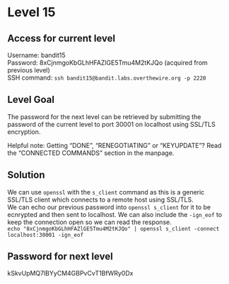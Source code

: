 # Level 15

## Access for current level
Username: bandit15<br>
Password: 8xCjnmgoKbGLhHFAZlGE5Tmu4M2tKJQo (acquired from previous level)<br>
SSH command: `ssh bandit15@bandit.labs.overthewire.org -p 2220`<br>

## Level Goal
The password for the next level can be retrieved by submitting the password of the current level to port 30001 on localhost using SSL/TLS encryption.

Helpful note: Getting “DONE”, “RENEGOTIATING” or “KEYUPDATE”? Read the “CONNECTED COMMANDS” section in the manpage.

## Solution
We can use `openssl` with the `s_client` command as this is a generic SSL/TLS client which connects to a remote host using SSL/TLS.<br>
We can echo our previous password into `openssl s_client` for it to be ecnrypted and then sent to localhost. We can also include the `-ign_eof` to keep the connection open so we can read the response.<br>
`echo "8xCjnmgoKbGLhHFAZlGE5Tmu4M2tKJQo" | openssl s_client -connect localhost:30001 -ign_eof`

## Password for next level
kSkvUpMQ7lBYyCM4GBPvCvT1BfWRy0Dx
